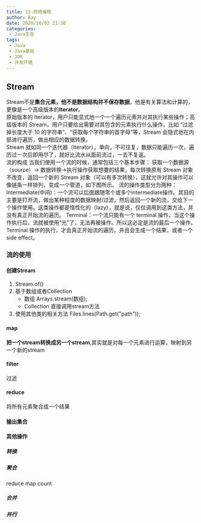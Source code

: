```yaml
---
title: 11-网络编程
author: Ray
date: 2020/10/02 21:30
categories:
 - Java生态
tags:
 - Java
 - Java基础
 - JDK
 - 开发环境
---
```

## Stream

Stream不是**集合元素，他不是数据结构并不保存数据**，他是有关算法和计算的，更像是一个高级版本的**Iterator**。  
原始版本的 Iterator，用户只能显式地一个一个遍历元素并对其执行某些操作；高级版本的 Stream，用户只要给出需要对其包含的元素执行什么操作，比如 “过滤掉长度大于 10 的字符串”、“获取每个字符串的首字母”等，Stream 会隐式地在内部进行遍历，做出相应的数据转换。  
Stream 就如同一个迭代器（Iterator），单向，不可往复，数据只能遍历一次，遍历过一次后即用尽了，就好比流水从面前流过，一去不复返。  
流的构成
当我们使用一个流的时候，通常包括三个基本步骤：
获取一个数据源（source）→ 数据转换→执行操作获取想要的结果，每次转换原有 Stream 对象不改变，返回一个新的 Stream 对象（可以有多次转换），这就允许对其操作可以像链条一样排列，变成一个管道，如下图所示。
流的操作类型分为两种：
Intermediate(中间)：一个流可以后面跟随零个或多个intermediate操作。其目的主要是打开流，做出某种程度的数据映射/过滤，然后返回一个新的流，交给下一个操作使用。这类操作都是惰性化的（lazy），就是说，仅仅调用到这类方法，并没有真正开始流的遍历。
Terminal：一个流只能有一个 terminal 操作，当这个操作执行后，流就被使用“光”了，无法再被操作。所以这必定是流的最后一个操作。Terminal 操作的执行，才会真正开始流的遍历，并且会生成一个结果，或者一个 side effect。

### 流的使用

#### 创建Stream

1. Stream.of()
2. 基于数组或者Collection
   * 数组 Arrays.stream(数组);
   * Collection 直接调用stream方法
3. 使用其他类的相关方法
   Files.lines(Path.get("path"));

#### map

**把一个stream转换成另一个stream**,其实就是对每一个元素进行运算，映射到另一个新的stream

#### filter

过滤

#### reduce

将所有元素聚合成一个结果

#### 输出集合

#### 其他操作

##### 转换

##### 聚合

reduce map count

##### 合并

##### 并行
